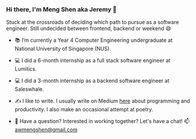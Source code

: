 ### Hi there, I'm Meng Shen aka Jeremy 👋

Stuck at the crossroads of deciding which path to pursue as a software engineer. 
Still undecided between frontend, backend or weekend 😄

- 📚 I’m currently a Year 4 Computer Engineering undergraduate at National University of Singapore (NUS).
- 💻 I did a 6-month internship as a full stack software engineer at Lumitics.
- 💻 I did a 3-month internship as a backend software engineer at Saleswhale.

- ✍ I like to write. 
I usually write on Medium [here](https://medium.com/@jeremyinelysium) about programming and productivity. I also make an occasional attempt at poetry.

- 💬 Have a question? Interested in working together? Let's have a chat!
📫 awmengshen@gmail.com

